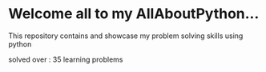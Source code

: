 # Welcome all to my AllAboutPython...
This repository contains and showcase my problem solving skills using python

solved over : 35 learning problems
